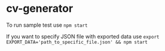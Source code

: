 # cv-generator

To run sample test use `npm start`

If you want to specify JSON file with exported data use 
```export EXPORT_DATA='path_to_specific_file.json' && npm start```
